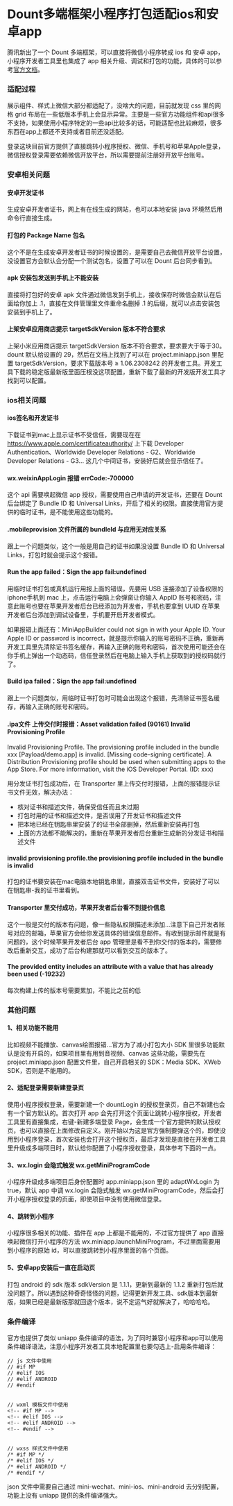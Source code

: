 # Dount多端框架小程序打包适配ios和安卓app

腾讯新出了一个 Dount 多端框架，可以直接将微信小程序转成 ios 和 安卓 app，小程序开发者工具里也集成了 app 相关升级、调试和打包的功能，具体的可以参考[官方文档](https://dev.weixin.qq.com/docs/)。

### 适配过程
展示组件、样式上微信大部分都适配了，没啥大的问题，目前就发现 css 里的网格 grid 布局在一些低版本手机上会显示异常。主要是一些官方功能组件和api很多不支持，如果使用小程序特定的一些api比较多的话，可能适配也比较麻烦，很多东西在app上都还不支持或者目前还没适配。

登录这块目前官方提供了直接跳转小程序授权、微信、手机号和苹果Apple登录，微信授权登录需要依赖微信开放平台，所以需要提前注册好开放平台账号。

### 安卓相关问题
#### 安卓开发证书
生成安卓开发者证书，网上有在线生成的网站，也可以本地安装 java 环境然后用命令行直接生成。

#### 打包的 Package Name 包名
这个不是在生成安卓开发者证书的时候设置的，是需要自己去微信开放平台设置，没设置官方会默认会分配一个测试包名，设置了可以在 Dount 后台同步看到。

#### apk 安装包发送到手机上不能安装
直接将打包好的安卓 apk 文件通过微信发到手机上，接收保存时微信会默认在后面给你加上 .1，直接在文件管理里文件重命名删掉 .1 的后缀，就可以点击安装包安装到手机上了。

#### 上架安卓应用商店提示 targetSdkVersion 版本不符合要求
上架小米应用商店提示 targetSdkVersion 版本不符合要求，要求要大于等于30。dount 默认给设置的 29，然后在文档上找到了可以在 project.miniapp.json 里配置 targetSdkVersion，要求下载版本号 ≥ 1.06.2308242 的开发者工具。开发工具下载的稳定版最新版里面压根没这项配置，重新下载了最新的开发版开发工具才找到可以配置。

### ios相关问题
#### ios签名和开发证书
下载证书到mac上显示证书不受信任，需要现在在 https://www.apple.com/certificateauthority/ 上下载 Developer Authentication、Worldwide Developer Relations - G2、Worldwide Developer Relations - G3... 这几个中间证书，安装好后就会显示信任了。

#### wx.weixinAppLogin 报错 errCode:-700000
这个 api 需要唤起微信 app 授权，需要使用自己申请的开发证书，还要在 Dount 后台绑定了 Bundle ID 和 Universal Links，开启了相关的权限。直接使用官方提供的临时证书，是不能使用这些功能的。

#### .mobileprovision 文件所属的 bundleId 与应用无对应关系
跟上一个问题类似，这个一般是用自己的证书如果没设置 Bundle ID 和 Universal Links，打包时就会提示这个报错。

#### Run the app failed：Sign the app fail:undefined
用临时证书打包或真机运行用报上面的错误，先要用 USB 连接添加了设备权限的iphone手机到 mac 上，点击运行电脑上会弹窗让你输入 AppID 账号和密码，注意此账号也要在苹果开发者后台已经添加为开发者，手机也要拿到 UUID 在苹果开发者后台添加到调试设备里，手机要开启开发者模式。

如果报错上面还有：MiniAppBuilder could not sign in with your Apple ID. Your Apple ID or password is incorrect，就是提示你输入的账号密码不正确，重新再开发工具里先清除证书签名缓存，再输入正确的账号和密码，首次使用可能还会在你手机上弹出一个动态码，信任登录然后在电脑上输入手机上获取到的授权码就行了。

#### Build ipa failed：Sign the app fail:undefined
跟上一个问题类似，用临时证书打包时可能会出现这个报错，先清除证书签名缓存，再输入正确的账号和密码。

#### .ipa文件 上传交付时报错：Asset validation failed (90161) Invalid Provisioning Profile
Invalid Provisioning Profile. The provisioning profile included in the bundle xxx [Payload/demo.app] is invalid. [Missing code-signing certificate]. A Distribution Provisioning profile should be used when submitting apps to the App Store. For more information, visit the iOS Developer Portal. (ID: xxx)

用分发证书打包成功后，在 Transporter 里上传交付时报错，上面的报错提示证书文件无效，解决办法：

* 核对证书和描述文件，确保受信任而且未过期
* 打包时用的证书和描述文件，是否误用了开发证书和描述文件
* 把本地已经在钥匙串里安装了的证书全部删掉，然后重新安装再打包
* 上面的方法都不能解决的，重新在苹果开发者后台重新生成新的分发证书和描述文件

#### invalid provisioning profile.the provisioning profile included in the bundle is invalid
打包的证书要安装在mac电脑本地钥匙串里，直接双击证书文件，安装好了可以在钥匙串-我的证书里看到。

#### Transporter 里交付成功，苹果开发者后台看不到提价信息
这个一般是交付的版本有问题，像一些隐私权限描述未添加...注意下自己开发者账号对应的邮箱，苹果官方会给你发送具体的错误信息邮件。有收到提示邮件就是有问题的，这个时候苹果开发者后台 app 管理里是看不到你交付的版本的，需要修改后重新交互，成功了后台构建那就可以看到交互的版本了。

#### The provided entity includes an attribute with a value that has already been used (-19232)
每次构建上传的版本号需要累加，不能比之前的低

### 其他问题
#### 1、相关功能不能用
比如视频不能播放、canvas绘图报错...官方为了减小打包大小 SDK 里很多功能默认是没有开启的，如果项目里有用到音视频、canvas 这些功能，需要先在 project.miniapp.json 配置文件里，自己开启相关的 SDK：Media SDK、XWeb SDK，否则是不能用的。

#### 2、适配登录需要新建登录页
使用小程序授权登录，需要新建一个 dountLogin 的授权登录页，自己不新建也会有一个官方默认的。首次打开 app 会先打开这个页面让跳转小程序授权，开发者工具里有直接集成，右键-新建多端登录 Page，会生成一个官方提供的默认授权页，也可以直接在上面修改自定义。刚开始以为这是官方强制要弹这个的，即使没用到小程序登录，首次安装也会打开这个授权页，最后才发现是直接在开发者工具里升级成多端项目时，默认给你配置了小程序授权登录，具体参考下面的一点。

#### 3、wx.login 会隐式触发 wx.getMiniProgramCode
小程序升级成多端项目后身份配置时 app.miniapp.json 里的 adaptWxLogin 为 true，默认 app 中调 wx.login 会隐式触发 wx.getMiniProgramCode，然后会打开小程序授权登录的页面，即使项目中没有使用微信登录。

#### 4、跳转到小程序
小程序很多相关的功能、插件在 app 上都是不能用的，不过官方提供了 app 直接唤起微信打开小程序的方法 wx.miniapp.launchMiniProgram，不过里面需要用到小程序的原始 id，可以直接跳转到小程序里面的各个页面。

#### 5、安卓app安装后一直在启动页
打包 android 的 sdk 版本 sdkVersion 是 1.1.1，更新到最新的 1.1.2 重新打包后就没问题了。所以遇到这种奇奇怪怪的问题，记得更新开发工具、sdk版本到最新版，如果已经是最新版那就回退个版本，说不定运气好就解决了，哈哈哈哈。

### 条件编译
官方也提供了类似 uniapp 条件编译的语法，为了同时兼容小程序和app可以使用条件编译语法，注意小程序开发者工具本地配置里也要勾选上-启用条件编译：

```
// js 文件中使用
// #if MP
// #elif IOS
// #elif ANDROID
// #endif


// wxml 模板文件中使用
<!-- #if MP -->
<!-- #elif IOS -->
<!-- #elif ANDROID -->
<!-- #endif -->


// wxss 样式文件中使用
/* #if MP */
/* #elif IOS */
/* #elif ANDROID */
/* #endif */
```
json 文件中需要自己通过 mini-wechat、mini-ios、mini-android 去分别配置，功能上没有 uniapp 提供的条件编译强大。